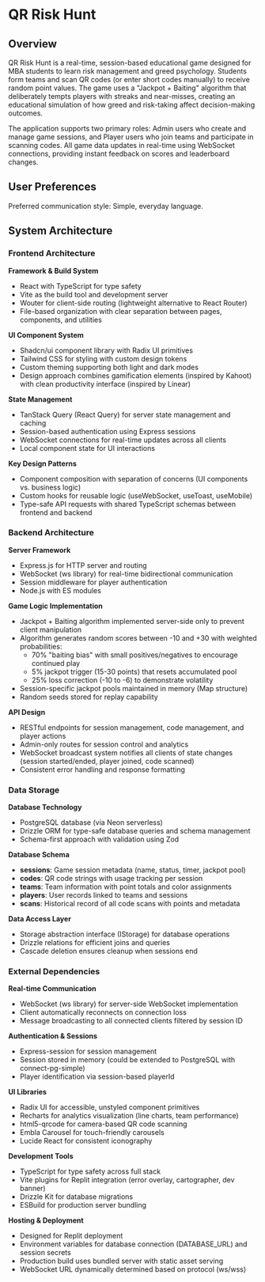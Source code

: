 # QR Risk Hunt

## Overview

QR Risk Hunt is a real-time, session-based educational game designed for MBA students to learn risk management and greed psychology. Students form teams and scan QR codes (or enter short codes manually) to receive random point values. The game uses a "Jackpot + Baiting" algorithm that deliberately tempts players with streaks and near-misses, creating an educational simulation of how greed and risk-taking affect decision-making outcomes.

The application supports two primary roles: Admin users who create and manage game sessions, and Player users who join teams and participate in scanning codes. All game data updates in real-time using WebSocket connections, providing instant feedback on scores and leaderboard changes.

## User Preferences

Preferred communication style: Simple, everyday language.

## System Architecture

### Frontend Architecture

**Framework & Build System**
- React with TypeScript for type safety
- Vite as the build tool and development server
- Wouter for client-side routing (lightweight alternative to React Router)
- File-based organization with clear separation between pages, components, and utilities

**UI Component System**
- Shadcn/ui component library with Radix UI primitives
- Tailwind CSS for styling with custom design tokens
- Custom theming supporting both light and dark modes
- Design approach combines gamification elements (inspired by Kahoot) with clean productivity interface (inspired by Linear)

**State Management**
- TanStack Query (React Query) for server state management and caching
- Session-based authentication using Express sessions
- WebSocket connections for real-time updates across all clients
- Local component state for UI interactions

**Key Design Patterns**
- Component composition with separation of concerns (UI components vs. business logic)
- Custom hooks for reusable logic (useWebSocket, useToast, useMobile)
- Type-safe API requests with shared TypeScript schemas between frontend and backend

### Backend Architecture

**Server Framework**
- Express.js for HTTP server and routing
- WebSocket (ws library) for real-time bidirectional communication
- Session middleware for player authentication
- Node.js with ES modules

**Game Logic Implementation**
- Jackpot + Baiting algorithm implemented server-side only to prevent client manipulation
- Algorithm generates random scores between -10 and +30 with weighted probabilities:
  - 70% "baiting bias" with small positives/negatives to encourage continued play
  - 5% jackpot trigger (15-30 points) that resets accumulated pool
  - 25% loss correction (-10 to -6) to demonstrate volatility
- Session-specific jackpot pools maintained in memory (Map structure)
- Random seeds stored for replay capability

**API Design**
- RESTful endpoints for session management, code management, and player actions
- Admin-only routes for session control and analytics
- WebSocket broadcast system notifies all clients of state changes (session started/ended, player joined, code scanned)
- Consistent error handling and response formatting

### Data Storage

**Database Technology**
- PostgreSQL database (via Neon serverless)
- Drizzle ORM for type-safe database queries and schema management
- Schema-first approach with validation using Zod

**Database Schema**
- **sessions**: Game session metadata (name, status, timer, jackpot pool)
- **codes**: QR code strings with usage tracking per session
- **teams**: Team information with point totals and color assignments
- **players**: User records linked to teams and sessions
- **scans**: Historical record of all code scans with points and metadata

**Data Access Layer**
- Storage abstraction interface (IStorage) for database operations
- Drizzle relations for efficient joins and queries
- Cascade deletion ensures cleanup when sessions end

### External Dependencies

**Real-time Communication**
- WebSocket (ws library) for server-side WebSocket implementation
- Client automatically reconnects on connection loss
- Message broadcasting to all connected clients filtered by session ID

**Authentication & Sessions**
- Express-session for session management
- Session stored in memory (could be extended to PostgreSQL with connect-pg-simple)
- Player identification via session-based playerId

**UI Libraries**
- Radix UI for accessible, unstyled component primitives
- Recharts for analytics visualization (line charts, team performance)
- html5-qrcode for camera-based QR code scanning
- Embla Carousel for touch-friendly carousels
- Lucide React for consistent iconography

**Development Tools**
- TypeScript for type safety across full stack
- Vite plugins for Replit integration (error overlay, cartographer, dev banner)
- Drizzle Kit for database migrations
- ESBuild for production server bundling

**Hosting & Deployment**
- Designed for Replit deployment
- Environment variables for database connection (DATABASE_URL) and session secrets
- Production build uses bundled server with static asset serving
- WebSocket URL dynamically determined based on protocol (ws/wss)